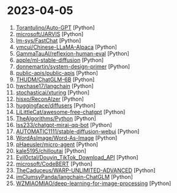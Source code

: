 # 2023-04-05

1. [Torantulino/Auto-GPT](https://github.com/Torantulino/Auto-GPT "An experimental open-source attempt to make GPT-4 fully autonomous.") [Python]
2. [microsoft/JARVIS](https://github.com/microsoft/JARVIS "JARVIS, a system to connect LLMs with ML community") [Python]
3. [lm-sys/FastChat](https://github.com/lm-sys/FastChat "The release repo for Vicuna: An Open Chatbot Impressing GPT-4") [Python]
4. [ymcui/Chinese-LLaMA-Alpaca](https://github.com/ymcui/Chinese-LLaMA-Alpaca "中文LLaMA&Alpaca大语言模型+本地部署 (Chinese LLaMA & Alpaca LLMs)") [Python]
5. [GammaTauAI/reflexion-human-eval](https://github.com/GammaTauAI/reflexion-human-eval "An implementation of a Reflexion agent for SOTA Human-Eval Python results.") [Python]
6. [apple/ml-stable-diffusion](https://github.com/apple/ml-stable-diffusion "Stable Diffusion with Core ML on Apple Silicon") [Python]
7. [donnemartin/system-design-primer](https://github.com/donnemartin/system-design-primer "Learn how to design large-scale systems. Prep for the system design interview. Includes Anki flashcards.") [Python]
8. [public-apis/public-apis](https://github.com/public-apis/public-apis "A collective list of free APIs") [Python]
9. [THUDM/ChatGLM-6B](https://github.com/THUDM/ChatGLM-6B "ChatGLM-6B：开源双语对话语言模型 | An Open Bilingual Dialogue Language Model") [Python]
10. [hwchase17/langchain](https://github.com/hwchase17/langchain "⚡ Building applications with LLMs through composability ⚡") [Python]
11. [stochasticai/xturing](https://github.com/stochasticai/xturing "Build and control your own LLMs") [Python]
12. [hisxo/ReconAIzer](https://github.com/hisxo/ReconAIzer "A Burp Suite extension to add OpenAI to Burp to help you with your Bug Bounty recon!") [Python]
13. [huggingface/diffusers](https://github.com/huggingface/diffusers "🤗 Diffusers: State-of-the-art diffusion models for image and audio generation in PyTorch") [Python]
14. [LiLittleCat/awesome-free-chatgpt](https://github.com/LiLittleCat/awesome-free-chatgpt "免费的 ChatGPT 镜像网站列表，持续更新。List of free ChatGPT mirror sites, continuously updated.") [Python]
15. [TheAlgorithms/Python](https://github.com/TheAlgorithms/Python "All Algorithms implemented in Python") [Python]
16. [lss233/chatgpt-mirai-qq-bot](https://github.com/lss233/chatgpt-mirai-qq-bot "🚀 一键部署！真正的 AI 聊天机器人！支持ChatGPT、文心一言、Bing、Bard、ChatGLM、POE，多账号，人设调教，虚拟女仆、图片渲染、语音发送 | 支持 QQ、Telegram、Discord 等平台") [Python]
17. [AUTOMATIC1111/stable-diffusion-webui](https://github.com/AUTOMATIC1111/stable-diffusion-webui "Stable Diffusion web UI") [Python]
18. [WordAsImage/Word-As-Image](https://github.com/WordAsImage/Word-As-Image "") [Python]
19. [pHaeusler/micro-agent](https://github.com/pHaeusler/micro-agent "A tiny implementation of an autonomous agent powered by LLMs (OpenAI GPT-4)") [Python]
20. [kale5195/chilloutai](https://github.com/kale5195/chilloutai "AI 图片生成") [Python]
21. [Evil0ctal/Douyin_TikTok_Download_API](https://github.com/Evil0ctal/Douyin_TikTok_Download_API "🚀「Douyin_TikTok_Download_API」是一个开箱即用的高性能异步抖音|TikTok数据爬取工具，支持API调用，在线批量解析及下载。") [Python]
22. [microsoft/CodeBERT](https://github.com/microsoft/CodeBERT "CodeBERT") [Python]
23. [TheCaduceus/WARP-UNLIMITED-ADVANCED](https://github.com/TheCaduceus/WARP-UNLIMITED-ADVANCED "Get unlimited amount of data in Cloudflare's WARP VPN🔥") [Python]
24. [imClumsyPanda/langchain-ChatGLM](https://github.com/imClumsyPanda/langchain-ChatGLM "langchain-ChatGLM, local knowledge based ChatGLM with langchain ｜ 基于本地知识的 ChatGLM") [Python]
25. [WZMIAOMIAO/deep-learning-for-image-processing](https://github.com/WZMIAOMIAO/deep-learning-for-image-processing "deep learning for image processing including classification and object-detection etc.") [Python]
